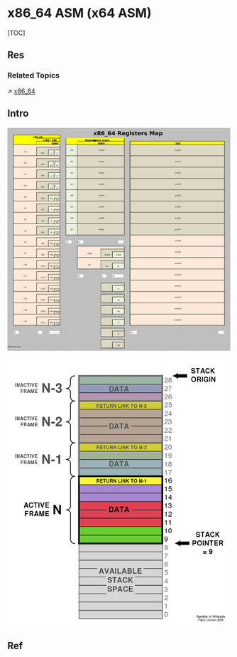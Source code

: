 # x86_64 ASM (x64 ASM)

[TOC]



## Res
### Related Topics
↗ [x86_64](../../../../🧬%20Computer%20System/Computer%20Architecture/Instruction%20Set%20Architecture%20(ISA)%20&%20Processor%20Architecture/CISC%20(Complex%20Instruction%20Set%20Computer)/x86%20Architecture%20Family%20(80x86,%208086%20family)/x86_64/x86_64.md)



## Intro
![](../../../../../../Assets/Pics/x86%20registers%20map.png)

![|700](../../../../../../Assets/Pics/Pasted%20image%2020230313135214.png)


## Ref
[Need help understand the order of execution from assembly]: https://stackoverflow.com/questions/60271710/need-help-understand-the-order-of-execution-from-assembly
[What is stack frame in assembly?]: https://stackoverflow.com/q/3699283/16542494

